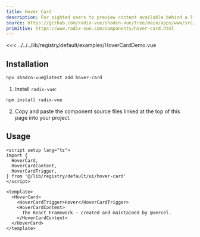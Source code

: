 ```yaml
---
title: Hover Card
description: For sighted users to preview content available behind a link.
source: https://github.com/radix-vue/shadcn-vue/tree/main/apps/www/src/lib/registry/default/ui/hover-card 
primitive: https://www.radix-vue.com/components/hover-card.html
---
```



<ComponentPreview name="HoverCardDemo" >

<<< ../../../lib/registry/default/examples/HoverCardDemo.vue

</ComponentPreview>



## Installation

```bash
npx shadcn-vue@latest add hover-card
```

<ManualInstall>

1. Install `radix-vue`:

```bash
npm install radix-vue
```

2. Copy and paste the component source files linked at the top of this page into your project.
</ManualInstall>

## Usage

```vue
<script setup lang="ts">
import {
  HoverCard,
  HoverCardContent,
  HoverCardTrigger,
} from '@/lib/registry/default/ui/hover-card'
</script>

<template>
  <HoverCard>
    <HoverCardTrigger>Hover</HoverCardTrigger>
    <HoverCardContent>
      The React Framework – created and maintained by @vercel.
    </HoverCardContent>
  </HoverCard>
</template>
```